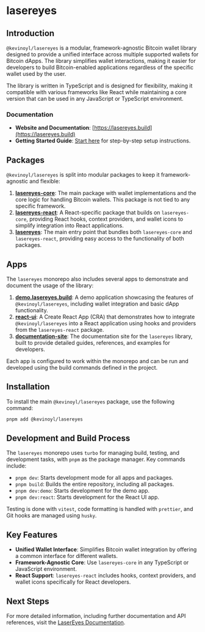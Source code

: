 # lasereyes

## Introduction

`@kevinoyl/lasereyes` is a modular, framework-agnostic Bitcoin wallet library designed to provide a unified interface across multiple supported wallets for Bitcoin dApps. The library simplifies wallet interactions, making it easier for developers to build Bitcoin-enabled applications regardless of the specific wallet used by the user.

The library is written in TypeScript and is designed for flexibility, making it compatible with various frameworks like React while maintaining a core version that can be used in any JavaScript or TypeScript environment.

### Documentation

- **Website and Documentation**: [https://lasereyes.build](https://lasereyes.build)
- **Getting Started Guide**: [Start here](https://lasereyes.build/getting-started) for step-by-step setup instructions.

## Packages

`@kevinoyl/lasereyes` is split into modular packages to keep it framework-agnostic and flexible:

1. **[lasereyes-core](../packages/core/README.md)**: The main package with wallet implementations and the core logic for handling Bitcoin wallets. This package is not tied to any specific framework.
2. **[lasereyes-react](../packages/react/README.md)**: A React-specific package that builds on `lasereyes-core`, providing React hooks, context providers, and wallet icons to simplify integration into React applications.
3. **[lasereyes](../packages/lasereyes/README.md)**: The main entry point that bundles both `lasereyes-core` and `lasereyes-react`, providing easy access to the functionality of both packages.

## Apps

The `lasereyes` monorepo also includes several apps to demonstrate and document the usage of the library:

1. **[demo.lasereyes.build](../apps/demo.lasereyes.build/README.md)**: A demo application showcasing the features of `@kevinoyl/lasereyes`, including wallet integration and basic dApp functionality.
2. **[react-ui](../apps/react-ui/README.md)**: A Create React App (CRA) that demonstrates how to integrate `@kevinoyl/lasereyes` into a React application using hooks and providers from the `lasereyes-react` package.
3. **[documentation-site](../apps/documentation-site/README.md)**: The documentation site for the `lasereyes` library, built to provide detailed guides, references, and examples for developers.

Each app is configured to work within the monorepo and can be run and developed using the build commands defined in the project.

## Installation

To install the main `@kevinoyl/lasereyes` package, use the following command:

```bash
pnpm add @kevinoyl/lasereyes
```

## Development and Build Process

The `lasereyes` monorepo uses `turbo` for managing build, testing, and development tasks, with `pnpm` as the package manager. Key commands include:

- `pnpm dev`: Starts development mode for all apps and packages.
- `pnpm build`: Builds the entire repository, including all packages.
- `pnpm dev:demo`: Starts development for the demo app.
- `pnpm dev:react`: Starts development for the React UI app.

Testing is done with `vitest`, code formatting is handled with `prettier`, and Git hooks are managed using `husky`.

## Key Features

- **Unified Wallet Interface**: Simplifies Bitcoin wallet integration by offering a common interface for different wallets.
- **Framework-Agnostic Core**: Use `lasereyes-core` in any TypeScript or JavaScript environment.
- **React Support**: `lasereyes-react` includes hooks, context providers, and wallet icons specifically for React developers.

## Next Steps

For more detailed information, including further documentation and API references, visit the [LaserEyes Documentation](https://lasereyes.build).
